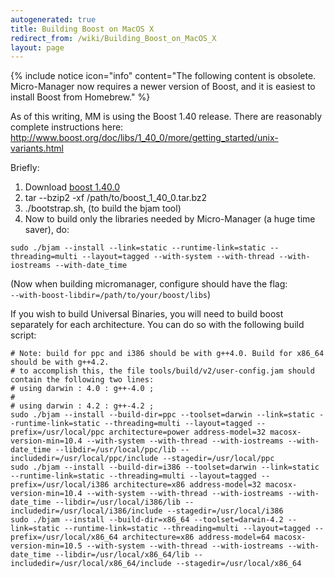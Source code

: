 ```yaml
---
autogenerated: true
title: Building Boost on MacOS X
redirect_from: /wiki/Building_Boost_on_MacOS_X
layout: page
---
```


{% include notice icon="info" content="The following content is obsolete. Micro-Manager now requires a newer version of Boost, and it is easiest to install Boost from Homebrew." %}

As of this writing, MM is using the Boost 1.40 release. There are
reasonably complete instructions here:
<http://www.boost.org/doc/libs/1_40_0/more/getting_started/unix-variants.html>

Briefly:

1.  Download [boost
    1.40.0](http://sourceforge.net/projects/boost/files/boost/1.40.0/boost_1_40_0.tar.bz2/download)
2.  tar --bzip2 -xf /path/to/boost\_1\_40\_0.tar.bz2
3.  ./bootstrap.sh, (to build the bjam tool)
4.  Now to build only the libraries needed by Micro-Manager (a huge time
    saver), do:

```
sudo ./bjam --install --link=static --runtime-link=static --threading=multi --layout=tagged --with-system --with-thread --with-iostreams --with-date_time
```

(Now when building micromanager, configure should have the flag:  
`--with-boost-libdir=/path/to/your/boost/libs`)

If you wish to build Universal Binaries, you will need to build boost
separately for each architecture. You can do so with the following build
script:

```
# Note: build for ppc and i386 should be with g++4.0. Build for x86_64 should be with g++4.2.
# to accomplish this, the file tools/build/v2/user-config.jam should contain the following two lines:
# using darwin : 4.0 : g++-4.0 ;
#
# using darwin : 4.2 : g++-4.2 ;
sudo ./bjam --install --build-dir=ppc --toolset=darwin --link=static --runtime-link=static --threading=multi --layout=tagged --prefix=/usr/local/ppc architecture=power address-model=32 macosx-version-min=10.4 --with-system --with-thread --with-iostreams --with-date_time --libdir=/usr/local/ppc/lib --includedir=/usr/local/ppc/include --stagedir=/usr/local/ppc
sudo ./bjam --install --build-dir=i386 --toolset=darwin --link=static --runtime-link=static --threading=multi --layout=tagged --prefix=/usr/local/i386 architecture=x86 address-model=32 macosx-version-min=10.4 --with-system --with-thread --with-iostreams --with-date_time --libdir=/usr/local/i386/lib --includedir=/usr/local/i386/include --stagedir=/usr/local/i386
sudo ./bjam --install --build-dir=x86_64 --toolset=darwin-4.2 --link=static --runtime-link=static --threading=multi --layout=tagged --prefix=/usr/local/x86_64 architecture=x86 address-model=64 macosx-version-min=10.5 --with-system --with-thread --with-iostreams --with-date_time --libdir=/usr/local/x86_64/lib --includedir=/usr/local/x86_64/include --stagedir=/usr/local/x86_64
```

